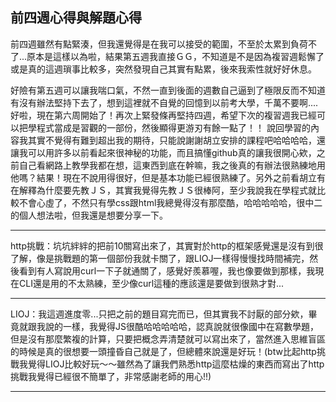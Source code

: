## 前四週心得與解題心得

前四週雖然有點緊湊，但我還覺得是在我可以接受的範圍，不至於太累到負荷不了...原本是這樣以為啦，結果第五週我直接ＧＧ，不知道是不是因為複習週鬆懈了或是真的這週瑣事比較多，突然發現自己其實有點累，後來我索性就好好休息。

好險有第五週可以讓我喘口氣，不然一直到後面的週數自己逼到了極限反而不知道有沒有辦法堅持下去了，想到這裡就不自覺的回憶到以前考大學，千萬不要啊....好啦，現在第六周開始了！再次上緊發條再堅持四週，希望下次的複習週我已經可以把學程式當成是習觀的一部份，然後顯得更游刃有餘一點了！！
說回學習的內容我其實不覺得有難到超出我的期待，只能說謝謝胡立安排的課程吧哈哈哈哈，還讓我可以用許多以前看起來很神秘的功能，而且搞懂github真的讓我很開心欸，之前自己看網路上教學我都在想，這東西到底在幹嘛，我之後真的有辦法很熟練地用他嗎？結果！現在不說用得很好，但是基本功能已經很熟練了。另外之前看胡立有在解釋為什麼要先教ＪＳ，其實我覺得先教ＪＳ很棒阿，至少我說我在學程式就比較不會心虛了，不然只有學css跟html我總覺得沒有那麼酷，哈哈哈哈哈，很中二的個人想法啦，但我還是想要分享一下。

---

http挑戰：坑坑絆絆的把前10關寫出來了，其實對於http的框架感覺還是沒有到很了解，像是挑戰題的第一個部份我就卡關了，跟LIOJ一樣得慢慢找時間補完，然後看到有人寫說用curl一下子就通關了，感覺好羨慕喔，我也像要做到那樣，我現在CLI還是用的不太熟練，至少像curl這種的應該還是要做到很熟才對...

---

LIOJ：我這週進度零...只把之前的題目寫完而已，但其實我不討厭的部分欸，畢竟就跟我說的一樣，我覺得JS很酷哈哈哈哈哈，認真說就很像國中在寫數學題，但是沒有那麼繁複的計算，只要把概念弄清楚就可以寫出來了，當然進入思維盲區的時候是真的很想要一頭撞昏自己就是了，但總體來說還是好玩！(btw比起http挑戰我覺得LIOJ比較好玩～～雖然為了讓我們熟悉http這麼枯燥的東西而寫出了http挑戰我覺得已經很不簡單了，非常感謝老師的用心!!)

---